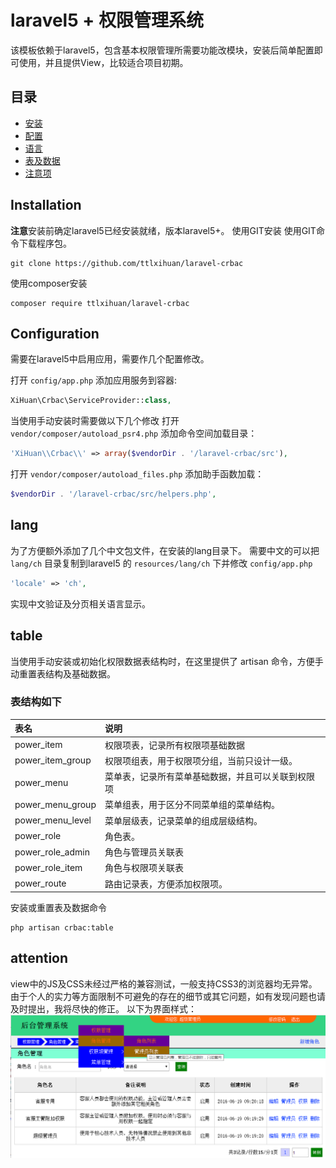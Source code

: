 laravel5 + 权限管理系统
===============

该模板依赖于laravel5，包含基本权限管理所需要功能改模块，安装后简单配置即可使用，并且提供View，比较适合项目初期。

目录
-----------------
* [安装](#installation)
* [配置](#configuration)
* [语言](#lang)
* [表及数据](#table)
* [注意项](#attention)

Installation
------------
**注意**安装前确定laravel5已经安装就绪，版本laravel5+。
使用GIT安装
使用GIT命令下载程序包。
```
git clone https://github.com/ttlxihuan/laravel-crbac
```


使用composer安装
```
composer require ttlxihuan/laravel-crbac
```


Configuration
-------------
需要在laravel5中启用应用，需要作几个配置修改。

打开 `config/app.php` 添加应用服务到容器:
```php
XiHuan\Crbac\ServiceProvider::class,
```

当使用手动安装时需要做以下几个修改
打开 `vendor/composer/autoload_psr4.php` 添加命令空间加载目录：
```php
'XiHuan\\Crbac\\' => array($vendorDir . '/laravel-crbac/src'),
```

打开 `vendor/composer/autoload_files.php` 添加助手函数加载：
```php
$vendorDir . '/laravel-crbac/src/helpers.php',
```


lang
---------
为了方便额外添加了几个中文包文件，在安装的lang目录下。
需要中文的可以把 `lang/ch` 目录复制到laravel5 的 `resources/lang/ch` 下并修改 `config/app.php`
```php
'locale' => 'ch',
```
实现中文验证及分页相关语言显示。


table
-------------
当使用手动安装或初始化权限数据表结构时，在这里提供了 artisan 命令，方便手动重置表结构及基础数据。

### 表结构如下

 表名               | 说明
:-------------------|:----------
 power_item         | 权限项表，记录所有权限项基础数据
 power_item_group   | 权限项组表，用于权限项分组，当前只设计一级。
 power_menu         | 菜单表，记录所有菜单基础数据，并且可以关联到权限项
 power_menu_group   | 菜单组表，用于区分不同菜单组的菜单结构。
 power_menu_level	  | 菜单层级表，记录菜单的组成层级结构。
 power_role         | 角色表。
 power_role_admin   | 角色与管理员关联表
 power_role_item    | 角色与权限项关联表
 power_route        | 路由记录表，方便添加权限项。


安装或重置表及数据命令
```
php artisan crbac:table
```


attention
-------------
view中的JS及CSS未经过严格的兼容测试，一般支持CSS3的浏览器均无异常。由于个人的实力等方面限制不可避免的存在的细节或其它问题，如有发现问题也请及时提出，我将尽快的修正。
以下为界面样式：
<img src="example.png">

